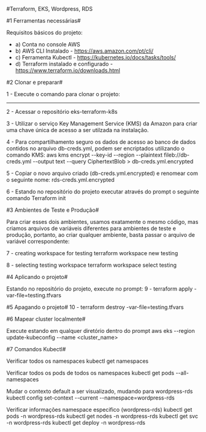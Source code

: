 #Terraform, EKS, Wordpress, RDS

#1 Ferramentas necessárias#

Requisitos básicos do projeto:
- a) Conta no console AWS
- b) AWS CLI Instalado - https://aws.amazon.com/pt/cli/
- c) Ferramenta Kubectl - https://kubernetes.io/docs/tasks/tools/
- d) Terraform instalado e configurado - https://www.terraform.io/downloads.html


#2 Clonar e preparar#

1 - Execute o comando para clonar o projeto:
*********

2 - Acessar o repositório
eks-terraform-k8s

3 - Utilizar o serviço Key Management Service (KMS) da Amazon para criar uma chave única de acesso a ser utilzada na instalação.

4 - Para compartilhamento seguro os dados de acesso ao banco de dados contidos no arquivo db-creds.yml, podem ser encriptados utilizando o comando KMS:
aws kms encrypt --key-id <YOUR KMS KEY> --region <AWS REGION> --plaintext fileb://db-creds.yml --output text --query CiphertextBlob > db-creds.yml.encrypted

5 - Copiar o novo arquivo criado (db-creds.yml.encrypted) e renomear com o seguinte nome: rds-creds.yml.encrypted

6 - Estando no repositório do projeto executar através do prompt o seguinte comando
Terraform init

#3 Ambientes de Teste e Produção#

Para criar esses dois ambientes, usamos exatamente o mesmo código, mas criamos arquivos de variáveis ​​diferentes para ambientes de teste e produção, portanto, ao criar qualquer ambiente, basta passar o arquivo de variável correspondente:

7 - creating workspace for testing
terraform workspace new testing

8 - selecting testing workspace
terraform workspace select testing

#4 Aplicando o projeto#

Estando no repositório do projeto, execute no prompt:
9 - terraform apply -var-file=testing.tfvars

#5 Apagando o projeto#
10 - terraform destroy -var-file=testing.tfvars

#6 Mapear cluster localmente#

Execute estando em qualquer diretório dentro do prompt
aws eks --region <region-code> update-kubeconfig --name <cluster_name>


#7 Comandos Kubectl#

Verificar todos os namespaces
kubectl get namespaces

Verificar todos os pods de todos os namespaces
kubectl get pods --all-namespaces

Mudar o contexto default a ser visualizado, mudando para wordpress-rds
kubectl config set-context --current --namespace=wordpress-rds

Verificar informações namespace especifico (wordpress-rds)
kubectl get pods -n wordpress-rds
kubectl get nodes -n wordpress-rds
kubectl get svc -n wordpress-rds
kubectl get deploy -n wordpress-rds

